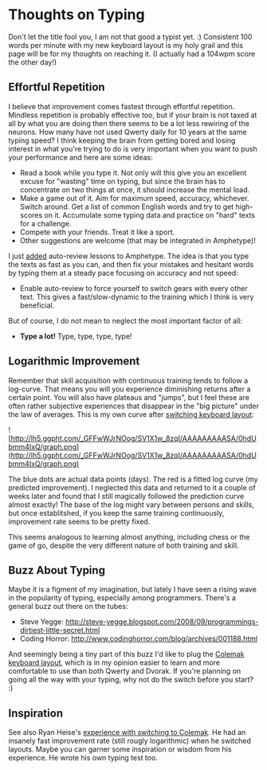 # Thoughts on Typing #

Don't let the title fool you, I am not that good a typist yet. :) Consistent 100 words per minute with my new keyboard layout is my holy grail and this page will be for my thoughts on reaching it. (I actually had a 104wpm score the other day!)


## Effortful Repetition ##

I believe that improvement comes fastest through effortful repetition. Mindless repetition is probably effective too, but if your brain is not taxed at all by what you are doing then there seems to be a lot less rewiring of the neurons. How many have not used Qwerty daily for 10 years at the same typing speed? I think keeping the brain from getting bored and losing interest in what you're trying to do is very important when you want to push your performance and here are some ideas:

  * Read a book while you type it. Not only will this give you an excellent excuse for "wasting" time on typing, but since the brain has to concentrate on two things at once, it should increase the mental load.
  * Make a game out of it. Aim for maximum speed, accuracy, whichever. Switch around. Get a list of common English words and try to get high-scores on it. Accumulate some typing data and practice on "hard" texts for a challenge.
  * Compete with your friends. Treat it like a sport.
  * Other suggestions are welcome (that may be integrated in Amphetype)!

I just [added](Changelog.md) auto-review lessons to Amphetype. The idea is that you type the texts as fast as you can, and then fix your mistakes and hesitant words by typing them at a steady pace focusing on accuracy and not speed:

  * Enable auto-review to force yourself to switch gears with every other text. This gives a fast/slow-dynamic to the training which I think is very beneficial.

But of course, I do not mean to neglect the most important factor of all:

  * **Type a lot!** Type, type, type, type!


## Logarithmic Improvement ##

Remember that skill acquisition with continuous training tends to follow a log-curve. That means you will you experience diminishing returns after a certain point. You will also have plateaus and "jumps", but I feel these are often rather subjective experiences that disappear in the "big picture" under the law of averages. This is my own curve after [switching keyboard layout](Backstory.md):

![http://lh5.ggpht.com/_GFFwWJrNOog/SV1X1w_8zqI/AAAAAAAAASA/0hdUbmm4IxQ/graph.png](http://lh5.ggpht.com/_GFFwWJrNOog/SV1X1w_8zqI/AAAAAAAAASA/0hdUbmm4IxQ/graph.png)

The blue dots are actual data points (days). The red is a fitted log curve (my predicted improvement). I neglected this data and returned to it a couple of weeks later and found that I still magically followed the prediction curve almost exactly! The base of the log might vary between persons and skills, but once establitshed, if you keep the same training continuously, improvement rate seems to be pretty fixed.

This seems analogous to learning almost anything, including chess or the game of go, despite the very different nature of both training and skill.


## Buzz About Typing ##

Maybe it is a figment of my imagination, but lately I have seen a rising wave in the popularity of typing, especially among programmers. There's a general buzz out there on the tubes:

  * Steve Yegge: http://steve-yegge.blogspot.com/2008/09/programmings-dirtiest-little-secret.html
  * Coding Horror: http://www.codinghorror.com/blog/archives/001188.html

And seemingly being a tiny part of this buzz I'd like to plug the [Colemak keyboard layout](http://colemak.com/), which is in my opinion easier to learn and more comfortable to use than both Qwerty and Dvorak. If you're planning on going all the way with your typing, why not do the switch before you start? :)


## Inspiration ##

See also Ryan Heise's [experience with switching to Colemak](http://www.ryanheise.com/colemak/). He had an insanely fast improvement rate (still rougly logarithmic) when he switched layouts. Maybe you can garner some inspiration or wisdom from his experience. He wrote his own typing test too.